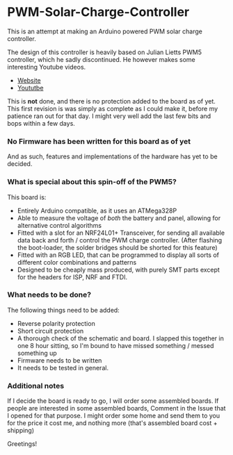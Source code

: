 # PWM-Solar-Charge-Controller
This is an attempt at making an Arduino powered PWM solar charge controller.

The design of this controller is heavily based on Julian Lietts PWM5 controller, which he sadly discontinued.
He however makes some interesting Youtube videos.

  * [Website](http://256.co.uk)
  * [Yoututbe](https://www.youtube.com/user/julius256)

This is **not** done, and there is no protection added to the board as of yet.
This first revision is was simply as complete as I could make it, before my patience ran out for that day.
I might very well add the last few bits and bops within a few days.

### No Firmware has been written for this board as of yet
And as such, features and implementations of the hardware has yet to be decided.

### What is special about this spin-off of the PWM5?
This board is:
  * Entirely Arduino compatible, as it uses an ATMega328P
  * Able to measure the voltage of *both* the battery and panel, allowing for alternative control algorithms
  * Fitted with a slot for an NRF24L01+ Transceiver, for sending all available data back and forth / control the PWM charge controller. (After flashing the boot-loader, the solder bridges should be shorted for this feature)
  * Fitted with an RGB LED, that can be programmed to display all sorts of different color combinations and patterns
  * Designed to be cheaply mass produced, with purely SMT parts except for the headers for ISP, NRF and FTDI.

### What needs to be done?
The following things need to be added:
  * Reverse polarity protection
  * Short circuit protection
  * A thorough check of the schematic and board. I slapped this together in one 8 hour sitting, so I'm bound to have missed something / messed something up
  * Firmware needs to be written
  * It needs to be tested in general.


### Additional notes
If I decide the board is ready to go, I will order some assembled boards. If people are interested in some assembled boards, Comment in the Issue that I opened for that purpose. I might order some home and send them to you for the price it cost me, and nothing more (that's assembled board cost + shipping)

Greetings! 
